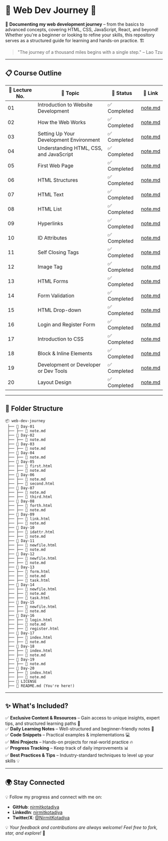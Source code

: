 # 🌟 Web Dev Journey 🚀

📌 **Documenting my web development journey** – from the basics to advanced concepts, covering HTML, CSS, JavaScript, React, and beyond! Whether you're a beginner or looking to refine your skills, this repository serves as a structured guide for learning and hands-on practice. 🏗️


> "The journey of a thousand miles begins with a single step." – Lao Tzu

---

## 📋 **Course Outline**  

| 📌 Lecture No. | 📝 Topic | 🚦 Status | 🔗 Link |  
|--------------|-------------------------------|----------|---------|  
| 01 | Introduction to Website Development | ✅ Completed | [note.md](./Day-01/note.md) |  
| 02 | How the Web Works | ✅ Completed | [note.md](./Day-02/note.md) |  
| 03 | Setting Up Your Development Environment | ✅ Completed | [note.md](./Day-03/note.md) |  
| 04 | Understanding HTML, CSS, and JavaScript | ✅ Completed | [note.md](./Day-04/note.md) |  
| 05 | First Web Page | ✅ Completed | [note.md](./Day-05/note.md) |
| 06 | HTML Structures | ✅ Completed | [note.md](./Day-06/note.md) |
| 07 | HTML Text | ✅ Completed | [note.md](./Day-07/note.md) |
| 08 | HTML List | ✅ Completed | [note.md](./Day-08/note.md) |
| 09 | Hyperlinks | ✅ Completed | [note.md](./Day-09/note.md) |
| 10 | ID Attributes | ✅ Completed | [note.md](./Day-10/note.md) |
| 11 | Self Closing Tags | ✅ Completed | [note.md](./Day-11/note.md) |
| 12 | Image Tag | ✅ Completed | [note.md](./Day-12/note.md) |
| 13 | HTML Forms | ✅ Completed | [note.md](./Day-13/note.md) |
| 14 | Form Validation | ✅ Completed | [note.md](./Day-14/note.md) |
| 15 | HTML Drop-down | ✅ Completed | [note.md](./Day-15/note.md) |
| 16 | Login and Register Form | ✅ Completed | [note.md](./Day-16/note.md) |
| 17 | Introduction to CSS | ✅ Completed | [note.md](./Day-17/note.md) |
| 18 | Block & Inline Elements | ✅ Completed | [note.md](./Day-18/note.md) |
| 19 | Development or Developer or Dev Tools | ✅ Completed | [note.md](./Day-19/note.md) |
| 20 | Layout Design | ✅ Completed | [note.md](./Day-20/note.md) |

---

## 📂 Folder Structure

```
📦 web-dev-journey
 ├── 📁 Day-01
 ├── ├── 📄 note.md
 ├── 📁 Day-02
 ├── ├── 📄 note.md
 ├── 📁 Day-03
 ├── ├── 📄 note.md
 ├── 📁 Day-04
 ├── ├── 📄 note.md
 ├── 📁 Day-05
 ├── ├── 📄 first.html
 ├── ├── 📄 note.md
 ├── 📁 Day-06
 ├── ├── 📄 note.md
 ├── ├── 📄 second.html
 ├── 📁 Day-07
 ├── ├── 📄 note.md
 ├── ├── 📄 third.html
 ├── 📁 Day-08
 ├── ├── 📄 forth.html
 ├── ├── 📄 note.md
 ├── 📁 Day-09
 ├── ├── 📄 link.html
 ├── ├── 📄 note.md
 ├── 📁 Day-10
 ├── ├── 📄 idattr.html
 ├── ├── 📄 note.md
 ├── 📁 Day-11
 ├── ├── 📄 newfile.html
 ├── ├── 📄 note.md
 ├── 📁 Day-12
 ├── ├── 📄 newfile.html
 ├── ├── 📄 note.md
 ├── 📁 Day-13
 ├── ├── 📄 form.html
 ├── ├── 📄 note.md
 ├── ├── 📄 task.html
 ├── 📁 Day-14
 ├── ├── 📄 newfile.html
 ├── ├── 📄 note.md
 ├── ├── 📄 task.html
 ├── 📁 Day-15
 ├── ├── 📄 newfile.html
 ├── ├── 📄 note.md
 ├── 📁 Day-16
 ├── ├── 📄 login.html
 ├── ├── 📄 note.md
 ├── ├── 📄 register.html
 ├── 📁 Day-17
 ├── ├── 📄 index.html
 ├── ├── 📄 note.md
 ├── 📁 Day-18
 ├── ├── 📄 index.html
 ├── ├── 📄 note.md
 ├── 📁 Day-19
 ├── ├── 📄 note.md
 ├── 📁 Day-20
 ├── ├── 📄 index.html
 ├── ├── 📄 note.md
 ├── 📄 LICENSE
 ├── 📄 README.md (You're here!)
```

---

## ✨ What's Included?

✅ **Exclusive Content & Resources** – Gain access to unique insights, expert tips, and structured learning paths 🎯  
✅ **Daily Learning Notes** – Well-structured and beginner-friendly notes 📖  
✅ **Code Snippets** – Practical examples & implementations 💻  
✅ **Mini Projects** – Hands-on projects for real-world practice 🔥  
✅ **Progress Tracking** – Keep track of daily improvements 📊  
✅ **Best Practices & Tips** – Industry-standard techniques to level up your skills 💡  

---

## 🌍 Stay Connected

💡 Follow my progress and connect with me on:

- **GitHub**: [nirmitkotadiya](https://github.com/nirmitkotadiya)
- **LinkedIn**: [nirmitkotadiya](https://linkedin.com/in/nirmitkotadiya)
- **Twitter/X**: [@NirmitKotadiya](https://twitter.com/NirmitKotadiya)

💡 *Your feedback and contributions are always welcome! Feel free to fork, star, and explore!* 🚀

